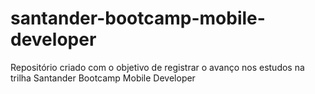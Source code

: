 # santander-bootcamp-mobile-developer
Repositório criado com o objetivo de registrar o avanço nos estudos na trilha Santander Bootcamp Mobile Developer
